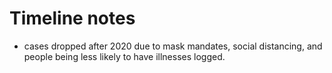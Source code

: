 # Timeline notes

- cases dropped after 2020 due to mask mandates, social distancing, and people being less likely to have illnesses logged.